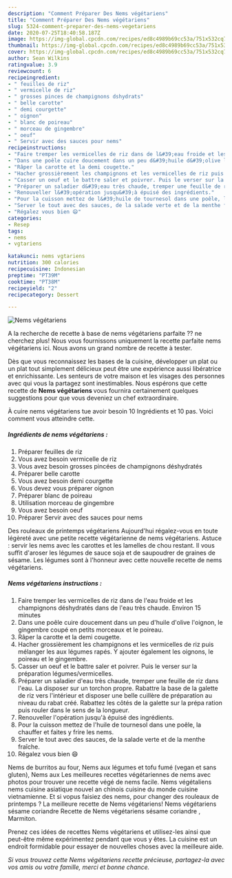 ```yaml
---
description: "Comment Préparer Des Nems végétariens"
title: "Comment Préparer Des Nems végétariens"
slug: 5324-comment-preparer-des-nems-vegetariens
date: 2020-07-25T18:40:58.187Z
image: https://img-global.cpcdn.com/recipes/ed8c4989b69cc53a/751x532cq70/nems-vegetariens-photo-principale-de-la-recette.jpg
thumbnail: https://img-global.cpcdn.com/recipes/ed8c4989b69cc53a/751x532cq70/nems-vegetariens-photo-principale-de-la-recette.jpg
cover: https://img-global.cpcdn.com/recipes/ed8c4989b69cc53a/751x532cq70/nems-vegetariens-photo-principale-de-la-recette.jpg
author: Sean Wilkins
ratingvalue: 3.9
reviewcount: 6
recipeingredient:
- " feuilles de riz"
- " vermicelle de riz"
- " grosses pinces de champignons dshydrats"
- " belle carotte"
- " demi courgette"
- " oignon"
- " blanc de poireau"
- " morceau de gingembre"
- " oeuf"
- " Servir avec des sauces pour nems"
recipeinstructions:
- "Faire tremper les vermicelles de riz dans de l&#39;eau froide et les champignons déshydratés dans de l&#39;eau très chaude. Environ 15 minutes"
- "Dans une poêle cuire doucement dans un peu d&#39;huile d&#39;olive l&#39;oignon, le gingembre coupé en petits morceaux et le poireau."
- "Râper la carotte et la demi cougette."
- "Hacher grossièrement les champignons et les vermicelles de riz puis mélanger les aux légumes rapés. Y ajouter également les oignons, le poireau et le gingembre."
- "Casser un oeuf et le battre saler et poivrer. Puis le verser sur la préparation légumes/vermicelles."
- "Préparer un saladier d&#39;eau très chaude, tremper une feuille de riz dans l&#39;eau. La disposer sur un torchon propre. Rabattre la base de la galette de riz vers l&#39;intérieur et disposer une belle cuillère de préparation au niveau du rabat créé. Rabattez les côtés de la galette sur la prépa ration puis rouler dans le sens de la longueur."
- "Renouveller l&#39;opération jusqu&#39;à épuisé des ingrédients."
- "Pour la cuisson mettez de l&#39;huile de tournesol dans une poêle, la chauffer et faites y frire les nems."
- "Server le tout avec des sauces, de la salade verte et de la menthe fraîche."
- "Régalez vous bien 😄"
categories:
- Resep
tags:
- nems
- vgtariens

katakunci: nems vgtariens 
nutrition: 300 calories
recipecuisine: Indonesian
preptime: "PT39M"
cooktime: "PT38M"
recipeyield: "2"
recipecategory: Dessert

---
```



![Nems végétariens](https://img-global.cpcdn.com/recipes/ed8c4989b69cc53a/751x532cq70/nems-vegetariens-photo-principale-de-la-recette.jpg)

A la recherche de recette à base de nems végétariens parfaite ?? ne cherchez plus! Nous vous fournissons uniquement la recette parfaite nems végétariens ici. Nous avons un grand nombre de recette à tester.

Dès que vous reconnaissez les bases de la cuisine, développer un plat ou un plat tout simplement délicieux peut être une expérience aussi libératrice et enrichissante. Les senteurs de votre maison et les visages des personnes avec qui vous la partagez sont inestimables. Nous espérons que cette recette de <strong> Nems végétariens </strong> vous fournira certainement quelques suggestions pour que vous deveniez un chef extraordinaire.

<!--inarticleads1-->

À cuire nems végétariens tue avoir besoin 10 Ingrédients et 10 pas. Voici comment vous atteindre cette.

##### Ingrédients de nems végétariens :

1. Préparer  feuilles de riz
1. Vous avez besoin  vermicelle de riz
1. Vous avez besoin  grosses pincées de champignons déshydratés
1. Préparer  belle carotte
1. Vous avez besoin  demi courgette
1. Vous devez vous préparer  oignon
1. Préparer  blanc de poireau
1. Utilisation  morceau de gingembre
1. Vous avez besoin  oeuf
1. Préparer  Servir avec des sauces pour nems


Des rouleaux de printemps végétariens Aujourd&#39;hui régalez-vous en toute légèreté avec une petite recette végétarienne de nems végétariens. Astuce : servir les nems avec les carottes et les lamelles de chou restant. Il vous suffit d&#39;aroser les légumes de sauce soja et de saupoudrer de graines de sésame. Les légumes sont à l&#39;honneur avec cette nouvelle recette de nems végétariens. 

<!--inarticleads2-->

##### Nems végétariens instructions :

1. Faire tremper les vermicelles de riz dans de l&#39;eau froide et les champignons déshydratés dans de l&#39;eau très chaude. Environ 15 minutes
1. Dans une poêle cuire doucement dans un peu d&#39;huile d&#39;olive l&#39;oignon, le gingembre coupé en petits morceaux et le poireau.
1. Râper la carotte et la demi cougette.
1. Hacher grossièrement les champignons et les vermicelles de riz puis mélanger les aux légumes rapés. Y ajouter également les oignons, le poireau et le gingembre.
1. Casser un oeuf et le battre saler et poivrer. Puis le verser sur la préparation légumes/vermicelles.
1. Préparer un saladier d&#39;eau très chaude, tremper une feuille de riz dans l&#39;eau. La disposer sur un torchon propre. Rabattre la base de la galette de riz vers l&#39;intérieur et disposer une belle cuillère de préparation au niveau du rabat créé. Rabattez les côtés de la galette sur la prépa ration puis rouler dans le sens de la longueur.
1. Renouveller l&#39;opération jusqu&#39;à épuisé des ingrédients.
1. Pour la cuisson mettez de l&#39;huile de tournesol dans une poêle, la chauffer et faites y frire les nems.
1. Server le tout avec des sauces, de la salade verte et de la menthe fraîche.
1. Régalez vous bien 😄


Nems de burritos au four, Nems aux légumes et tofu fumé (vegan et sans gluten), Nems aux Les meilleures recettes végétariennes de nems avec photos pour trouver une recette végé de nems facile. Nems végétaliens nems cuisine asiatique nouvel an chinois cuisine du monde cuisine vietnamienne. Et si vopus faisiez des nems, pour changer des rouleaux de printemps ? La meilleure recette de Nems végétariens! Nems végétariens sésame coriandre Recette de Nems végétariens sésame coriandre , Marmiton. 

<!--inarticleads1-->

<p>
Prenez ces idées de recettes Nems végétariens et utilisez-les ainsi que peut-être même expérimentez pendant que vous y êtes. La cuisine est un endroit formidable pour essayer de nouvelles choses avec la meilleure aide.
</p>

<p>
<i>Si vous trouvez cette Nems végétariens recette précieuse, partagez-la avec vos amis ou votre famille, merci et bonne chance.</i>
</p>
